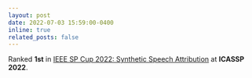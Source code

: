 ```yaml
---
layout: post
date: 2022-07-03 15:59:00-0400
inline: true
related_posts: false
---
```


Ranked **1st** in [IEEE SP Cup 2022: Synthetic Speech Attribution](https://signalprocessingsociety.org/community-involvement/ieee-signal-processing-cup-2022) at **ICASSP 2022**.